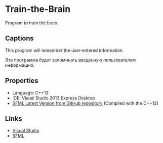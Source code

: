 Train-the-Brain
===============

Program to train the brain.

Captions
----------------

This program will remember the user-entered information.

Эта программа будет запоминать введенную пользователем информацию.

Properties
----------------

* Language: C++12
* IDE: Visual Studio 2013 Express Desktop
* [SFML Latest Version from GitHub repository](https://github.com/LaurentGomila/SFML) (Compiled with the C++12)

Links
----------------

* [Visual Studio](http://www.visualstudio.com/downloads/download-visual-studio-vs)
* [SFML](http://sfml-dev.org/index.php)
